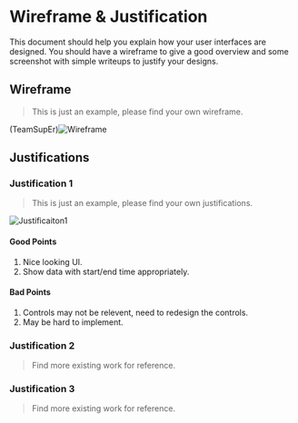 # Wireframe & Justification

This document should help you explain how your user interfaces are designed. You should have a wireframe to give a good overview and some screenshot with simple writeups to justify your designs.

## Wireframe

> This is just an example, please find your own wireframe.

(TeamSupEr)![Wireframe](assets/advanced-wireframe-result-viewer.png)

## Justifications

### Justification 1

> This is just an example, please find your own justifications.

![Justificaiton1](https://blog.nusmods.com/img/nusmods-r/timetable-desktop-dark.png)

#### Good Points

1. Nice looking UI.
2. Show data with start/end time appropriately.

#### Bad Points

1. Controls may not be relevent, need to redesign the controls.
2. May be hard to implement.

### Justification 2

> Find more existing work for reference.

### Justification 3

> Find more existing work for reference.
